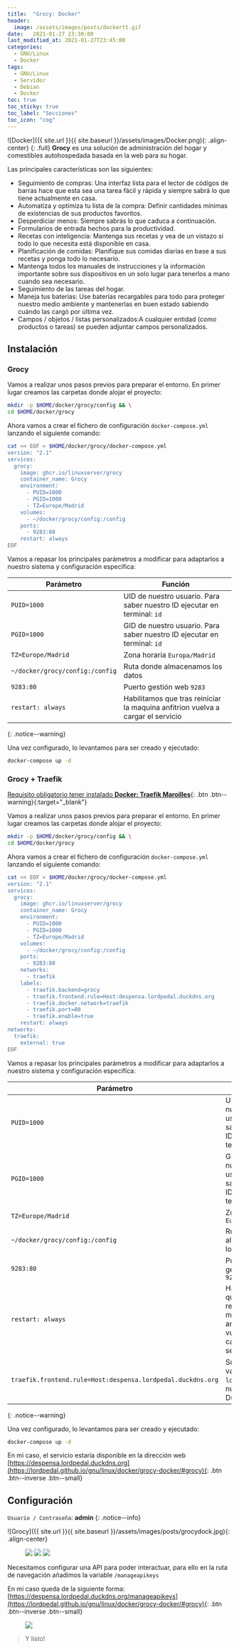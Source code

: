```yaml
---
title:  "Grocy: Docker"
header:
  image: /assets/images/posts/dockertt.gif
date:   2021-01-27 23:30:00
last_modified_at: 2021-01-27T23:45:00
categories:
  - GNU/Linux
  - Docker
tags:
  - GNU/Linux
  - Servidor
  - Debian
  - Docker
toc: true
toc_sticky: true
toc_label: "Secciones"
toc_icon: "cog"
---
```


![Docker]({{ site.url }}{{ site.baseurl }}/assets/images/Docker.png){: .align-center}
{: .full}
**Grocy** es una solución de administración del hogar y comestibles autohospedada basada en la web para su hogar.

Las principales características son las siguientes:

 * Seguimiento de compras: Una interfaz lista para el lector de códigos de barras hace que esta sea una tarea fácil y rápida y siempre sabrá lo que tiene actualmente en casa.
 * Automatiza y optimiza tu lista de la compra: Definir cantidades mínimas de existencias de sus productos favoritos.
 * Desperdiciar menos: Siempre sabrás lo que caduca a continuación.
 * Formularios de entrada hechos para la productividad.
 * Recetas con inteligencia: Mantenga sus recetas y vea de un vistazo si todo lo que necesita está disponible en casa.
 * Planificación de comidas: Planifique sus comidas diarias en base a sus recetas y ponga todo lo necesario.
 * Mantenga todos los manuales de instrucciones y la información importante sobre sus dispositivos en un solo lugar para tenerlos a mano cuando sea necesario.
 * Seguimiento de las tareas del hogar.
 * Maneja tus baterías: Use baterías recargables para todo para proteger nuestro medio ambiente y mantenerlas en buen estado sabiendo cuándo las cargó por última vez.
 * Campos / objetos / listas personalizados:A cualquier entidad (como productos o tareas) se pueden adjuntar campos personalizados.

## Instalación

### Grocy

Vamos a realizar unos pasos previos para preparar el entorno. En primer lugar creamos las carpetas donde alojar el proyecto:

```bash
mkdir -p $HOME/docker/grocy/config && \
cd $HOME/docker/grocy
```

Ahora vamos a crear el fichero de configuración `docker-compose.yml` lanzando el siguiente comando:

```bash
cat << EOF > $HOME/docker/grocy/docker-compose.yml
version: "2.1"
services:
  grocy:
    image: ghcr.io/linuxserver/grocy
    container_name: Grocy
    environment:
      - PUID=1000
      - PGID=1000
      - TZ=Europe/Madrid
    volumes:
      - ~/docker/grocy/config:/config
    ports:
      - 9283:80
    restart: always
EOF
```

Vamos a repasar los principales parámetros a modificar para adaptarlos a nuestro sistema y configuración especifica:

| Parámetro | Función |
| ------ | ------ |
| `PUID=1000` | UID de nuestro usuario. Para saber nuestro ID ejecutar en terminal: `id` |
| `PGID=1000` | GID de nuestro usuario. Para saber nuestro ID ejecutar en terminal: `id` |
| `TZ=Europe/Madrid` | Zona horaria `Europa/Madrid` |
| `~/docker/grocy/config:/config` | Ruta donde almacenamos los datos |
| `9283:80` | Puerto gestión web `9283` |
| `restart: always` | Habilitamos que tras reiniciar la maquina anfitrion vuelva a cargar el servicio |
{: .notice--warning}

Una vez configurado, lo levantamos para ser creado y ejecutado:

```bash
docker-compose up -d
```

### Grocy + Traefik

[Requisito obligatorio tener instalado **Docker: Traefik Maroilles**](https://lordpedal.github.io/gnu/linux/docker/debian-docker-ce/#docker-traefik-maroilles){: .btn .btn--warning}{:target="_blank"}

Vamos a realizar unos pasos previos para preparar el entorno. En primer lugar creamos las carpetas donde alojar el proyecto:

```bash
mkdir -p $HOME/docker/grocy/config && \
cd $HOME/docker/grocy
```

Ahora vamos a crear el fichero de configuración `docker-compose.yml` lanzando el siguiente comando:

```bash
cat << EOF > $HOME/docker/grocy/docker-compose.yml
version: "2.1"
services:
  grocy:
    image: ghcr.io/linuxserver/grocy
    container_name: Grocy
    environment:
      - PUID=1000
      - PGID=1000
      - TZ=Europe/Madrid
    volumes:
      - ~/docker/grocy/config:/config
    ports:
      - 9283:80
    networks:
      - traefik
    labels:
      - traefik.backend=grocy
      - traefik.frontend.rule=Host:despensa.lordpedal.duckdns.org
      - traefik.docker.network=traefik
      - traefik.port=80
      - traefik.enable=true
    restart: always
networks:
  traefik:
    external: true
EOF
```

Vamos a repasar los principales parámetros a modificar para adaptarlos a nuestro sistema y configuración especifica:

| Parámetro | Función |
| ------ | ------ |
| `PUID=1000` | UID de nuestro usuario. Para saber nuestro ID ejecutar en terminal: `id` |
| `PGID=1000` | GID de nuestro usuario. Para saber nuestro ID ejecutar en terminal: `id` |
| `TZ=Europe/Madrid` | Zona horaria `Europa/Madrid` |
| `~/docker/grocy/config:/config` | Ruta donde almacenamos los datos |
| `9283:80` | Puerto gestión web `9283` |
| `restart: always` | Habilitamos que tras reiniciar la maquina anfitrion vuelva a cargar el servicio |
| `traefik.frontend.rule=Host:despensa.lordpedal.duckdns.org` | Sustituimos la variable `lordpedal` por nuestro ID de DuckDNS |
{: .notice--warning}

Una vez configurado, lo levantamos para ser creado y ejecutado:

```bash
docker-compose up -d
```

En mi caso, el servicio estaría disponible en la dirección web [https://despensa.lordpedal.duckdns.org](https://lordpedal.github.io/gnu/linux/docker/grocy-docker/#grocy){: .btn .btn--inverse .btn--small}

## Configuración

`Usuario / Contraseña`: **admin**
{: .notice--info}

![Grocy]({{ site.url }}{{ site.baseurl }}/assets/images/posts/grocydock.jpg){: .align-center}

<figure class="third">
    <a href="https://play.google.com/store/apps/details?id=xyz.zedler.patrick.grocy" target="_blank"><img src="/assets/images/posts/googlestore.png"></a>
    <a href="https://f-droid.org/de/packages/xyz.zedler.patrick.grocy/" target="_blank"><img src="/assets/images/posts/fdroidstore.png"></a>
    <a href="https://apps.apple.com/app/pantry-party/id1510485755" target="_blank"><img src="/assets/images/posts/appstore.png"></a>
</figure>

Necesitamos configurar una API para poder interactuar, para ello en la ruta de navegación añadimos la variable `/manageapikeys`

En mi caso queda de la siguiente forma: [https://despensa.lordpedal.duckdns.org/manageapikeys](https://lordpedal.github.io/gnu/linux/docker/grocy-docker/#grocy){: .btn .btn--inverse .btn--small}

<figure>
    <a href="/assets/images/posts/grocyapi.jpg"><img src="/assets/images/posts/grocyapi.jpg"></a>
</figure>

> Y listo!
